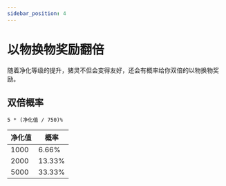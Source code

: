 ```yaml
---
sidebar_position: 4
---
```


# 以物换物奖励翻倍

随着净化等级的提升，猪灵不但会变得友好，还会有概率给你双倍的以物换物奖励。

## 双倍概率

`5 * (净化值 / 750)%`

| 净化值 | 概率 |
| --- | -------- |
| 1000 | 6.66% |
| 2000 | 13.33% |
| 5000 | 33.33% |
